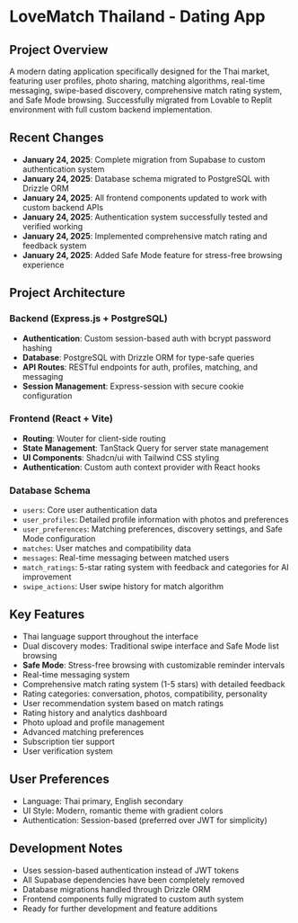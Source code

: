 # LoveMatch Thailand - Dating App

## Project Overview
A modern dating application specifically designed for the Thai market, featuring user profiles, photo sharing, matching algorithms, real-time messaging, swipe-based discovery, comprehensive match rating system, and Safe Mode browsing. Successfully migrated from Lovable to Replit environment with full custom backend implementation.

## Recent Changes
- **January 24, 2025**: Complete migration from Supabase to custom authentication system
- **January 24, 2025**: Database schema migrated to PostgreSQL with Drizzle ORM
- **January 24, 2025**: All frontend components updated to work with custom backend APIs
- **January 24, 2025**: Authentication system successfully tested and verified working
- **January 24, 2025**: Implemented comprehensive match rating and feedback system
- **January 24, 2025**: Added Safe Mode feature for stress-free browsing experience

## Project Architecture

### Backend (Express.js + PostgreSQL)
- **Authentication**: Custom session-based auth with bcrypt password hashing
- **Database**: PostgreSQL with Drizzle ORM for type-safe queries
- **API Routes**: RESTful endpoints for auth, profiles, matching, and messaging
- **Session Management**: Express-session with secure cookie configuration

### Frontend (React + Vite)
- **Routing**: Wouter for client-side routing
- **State Management**: TanStack Query for server state management
- **UI Components**: Shadcn/ui with Tailwind CSS styling
- **Authentication**: Custom auth context provider with React hooks

### Database Schema
- `users`: Core user authentication data
- `user_profiles`: Detailed profile information with photos and preferences
- `user_preferences`: Matching preferences, discovery settings, and Safe Mode configuration
- `matches`: User matches and compatibility data
- `messages`: Real-time messaging between matched users
- `match_ratings`: 5-star rating system with feedback and categories for AI improvement
- `swipe_actions`: User swipe history for match algorithm

## Key Features
- Thai language support throughout the interface
- Dual discovery modes: Traditional swipe interface and Safe Mode list browsing
- **Safe Mode**: Stress-free browsing with customizable reminder intervals
- Real-time messaging system
- Comprehensive match rating system (1-5 stars) with detailed feedback
- Rating categories: conversation, photos, compatibility, personality
- User recommendation system based on match ratings
- Rating history and analytics dashboard
- Photo upload and profile management
- Advanced matching preferences
- Subscription tier support
- User verification system

## User Preferences
- Language: Thai primary, English secondary
- UI Style: Modern, romantic theme with gradient colors
- Authentication: Session-based (preferred over JWT for simplicity)

## Development Notes
- Uses session-based authentication instead of JWT tokens
- All Supabase dependencies have been completely removed
- Database migrations handled through Drizzle ORM
- Frontend components fully migrated to custom auth system
- Ready for further development and feature additions